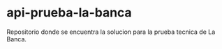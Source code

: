 # api-prueba-la-banca
Repositorio donde se encuentra la solucion para la prueba tecnica de La Banca.
